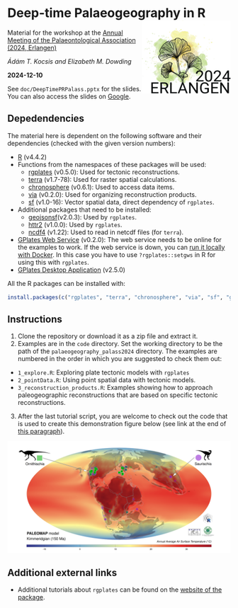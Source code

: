 # Deep-time Palaeogeography in R <img src="doc/images/PalAss_Erlangen_2024.jpg" align="right" width="200" />

Material for the workshop at the [Annual Meeting of the Palaeontological Association (2024, Erlangen)](https://www.palass.org/meetings-events/annual-meeting/2024/annual-meeting-2024-erlangen-germany-overview)

*Ádám T. Kocsis and Elizabeth M. Dowding*

**2024-12-10**

See `doc/DeepTimePRPalass.pptx` for the slides. You can also access the slides on [Google](https://docs.google.com/presentation/d/1OkxWrQyLD_bGTg43Vcx6f8v8h9G-fm-2/edit?usp=drive_link&ouid=112055272057917681515&rtpof=true&sd=true). 

## Depedendencies

The material here is dependent on the following software and their dependencies (checked with the given version numbers):
- [R](https://www.r-project.org/) (v4.4.2)
- Functions from the namespaces of these packages will be used:
  - [rgplates](https://gplates.github.io/rgplates) (v0.5.0): Used for tectonic reconstructions.
  - [terra](https://rspatial.github.io/terra/) (v1.7-78): Used for raster spatial calculations.
  - [chronosphere](https://chronosphere.info/r_client/) (v0.6.1): Used to access data items.
  - [via](https://adamtkocsis.com/via/) (v0.2.0): Used for organizing reconstruction products.
  - [sf](https://r-spatial.github.io/sf/) (v1.0-16): Vector spatial data, direct dependency of `rgplates`.
- Additional packages that need to be installed:
  - [geojsonsf](https://cran.r-project.org/package=geojsonsf)(v2.0.3): Used by `rgplates`.
  - [httr2](https://httr2.r-lib.org/) (v1.0.0): Used by `rgplates`.
  - [ncdf4](https://cran.r-project.org/package=ncdf4) (v1.22): Used to read in netcdf files (for `terra`).
- [GPlates Web Service](https://gwsdoc.gplates.org/) (v0.2.0): The web service needs to be online for the examples to work. If the web service is down, you can [run it locally with Docker](https://github.com/GPlates/gplates-web-service/blob/master/docker/README.md). In this case you have to use `?rgplates::setgws` in R for using this with `rgplates`. 
- [GPlates Desktop Application](https://www.earthbyte.org/download-gplates-2-5/) (v2.5.0)
  
All the R packages can be installed with:

``` R
install.packages(c("rgplates", "terra", "chronosphere", "via", "sf", "geojsonsf", "httr2", "ncdf4"))
```
  
## Instructions 
 
1. Clone the repository or download it as a zip file and extract it.
2. Examples are in the `code` directory. Set the working directory to be the path of the `palaeogeography_palass2024` directory. The examples are numbered in the order in which you are suggested to check them out: 
  - `1_explore.R`: Exploring plate tectonic models with `rgplates`
  - `2_pointData.R`: Using point spatial data with tectonic models.
  - `3_reconstruction_products.R`: Examples showing how to approach paleogeographic reconstructions that are based on specific tectonic reconstructions.
3. After the last tutorial script, you are welcome to check out the code that is used to create this demonstration figure below (see link at the end of [this paragraph](https://gplates.github.io/rgplates/#using-reconstructions)). 

![](doc/images/temperature.png)



## Additional external links

- Additional tutorials about `rgplates` can be found on the [website of the package](https://gplates.github.io/rgplates).
